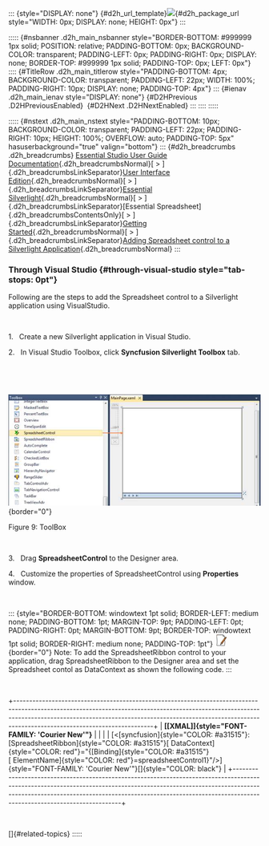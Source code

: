 ::: {style="DISPLAY: none"}
[](ms-xhelp:///?Id=d2h_url_template){#d2h_url_template}![](!package_url!){#d2h_package_url style="WIDTH: 0px; DISPLAY: none; HEIGHT: 0px"}
:::

::::: {#nsbanner .d2h_main_nsbanner style="BORDER-BOTTOM: #999999 1px solid; POSITION: relative; PADDING-BOTTOM: 0px; BACKGROUND-COLOR: transparent; PADDING-LEFT: 0px; PADDING-RIGHT: 0px; DISPLAY: none; BORDER-TOP: #999999 1px solid; PADDING-TOP: 0px; LEFT: 0px"}
:::: {#TitleRow .d2h_main_titlerow style="PADDING-BOTTOM: 4px; BACKGROUND-COLOR: transparent; PADDING-LEFT: 22px; WIDTH: 100%; PADDING-RIGHT: 10px; DISPLAY: none; PADDING-TOP: 4px"}
::: {#ienav .d2h_main_ienav style="DISPLAY: none"}
[](ms-xhelp:///?Id=01344e53-5a23-459a-9912-e06d00b6b8cf){#D2HPrevious .D2HPreviousEnabled}  [](ms-xhelp:///?Id=58b23d50-8c18-48c5-811d-9927c8f5e340){#D2HNext .D2HNextEnabled}
:::
::::
:::::

::::: {#nstext .d2h_main_nstext style="PADDING-BOTTOM: 10px; BACKGROUND-COLOR: transparent; PADDING-LEFT: 22px; PADDING-RIGHT: 10px; HEIGHT: 100%; OVERFLOW: auto; PADDING-TOP: 5px" hasuserbackground="true" valign="bottom"}
::: {#d2h_breadcrumbs .d2h_breadcrumbs}
[Essential Studio User Guide Documentation](ms-xhelp:///?Id=12457748-09e3-4d74-a240-8e049cedf030){.d2h_breadcrumbsNormal}[ \> ]{.d2h_breadcrumbsLinkSeparator}[User Interface Edition](ms-xhelp:///?Id=c29296b7-531c-413b-a0ec-488ca1f7f669){.d2h_breadcrumbsNormal}[ \> ]{.d2h_breadcrumbsLinkSeparator}[Essential Silverlight](ms-xhelp:///?Id=66221bd1-ba2e-43c2-94a7-618f50e01d24){.d2h_breadcrumbsNormal}[ \> ]{.d2h_breadcrumbsLinkSeparator}[Essential Spreadsheet]{.d2h_breadcrumbsContentsOnly}[ \> ]{.d2h_breadcrumbsLinkSeparator}[Getting Started](ms-xhelp:///?Id=95561b10-3bce-4a07-9fc2-fa5600238b79){.d2h_breadcrumbsNormal}[ \> ]{.d2h_breadcrumbsLinkSeparator}[Adding Spreadsheet control to a Silverlight Application](ms-xhelp:///?Id=01344e53-5a23-459a-9912-e06d00b6b8cf){.d2h_breadcrumbsNormal}
:::

### Through Visual Studio {#through-visual-studio style="tab-stops: 0pt"}

Following are the steps to add the Spreadsheet control to a Silverlight application using VisualStudio.

 

1.   Create a new Silverlight application in Visual Studio.

2.   In Visual Studio Toolbox, click **Syncfusion Silverlight Toolbox** tab.

 

 

![](ImagesExt/image86_11.jpg){border="0"}

Figure 9: ToolBox

 

3.   Drag **SpreadsheetControl** to the Designer area.

4.   Customize the properties of SpreadsheetControl using **Properties** window.

 

::: {style="BORDER-BOTTOM: windowtext 1pt solid; BORDER-LEFT: medium none; PADDING-BOTTOM: 1pt; MARGIN-TOP: 9pt; PADDING-LEFT: 0pt; PADDING-RIGHT: 0pt; MARGIN-BOTTOM: 9pt; BORDER-TOP: windowtext 1pt solid; BORDER-RIGHT: medium none; PADDING-TOP: 1pt"}
![](ImagesExt/image86_0.jpg){border="0"} Note: To add the SpreadsheetRibbon control to your application, drag SpreadsheetRibbon to the Designer area and set the Spreadsheet contol as DataContext as shown the following code.
:::

 

+-------------------------------------------------------------------------------------------------------------------------------------------------------------------------------------------------------------------------------------------------------------------------------------+
| **[\[XMAL\]]{style="FONT-FAMILY: 'Courier New'"}**                                                                                                                                                                                                                                  |
|                                                                                                                                                                                                                                                                                     |
| [\<[syncfusion]{style="COLOR: #a31515"}:[SpreadsheetRibbon]{style="COLOR: #a31515"}[ DataContext]{style="COLOR: red"}=\"{[Binding]{style="COLOR: #a31515"}[ ElementName]{style="COLOR: red"}=spreadsheetControl1}\"/\>]{style="FONT-FAMILY: 'Courier New'"}[]{style="COLOR: black"} |
+-------------------------------------------------------------------------------------------------------------------------------------------------------------------------------------------------------------------------------------------------------------------------------------+

 

[]{#related-topics}
:::::
